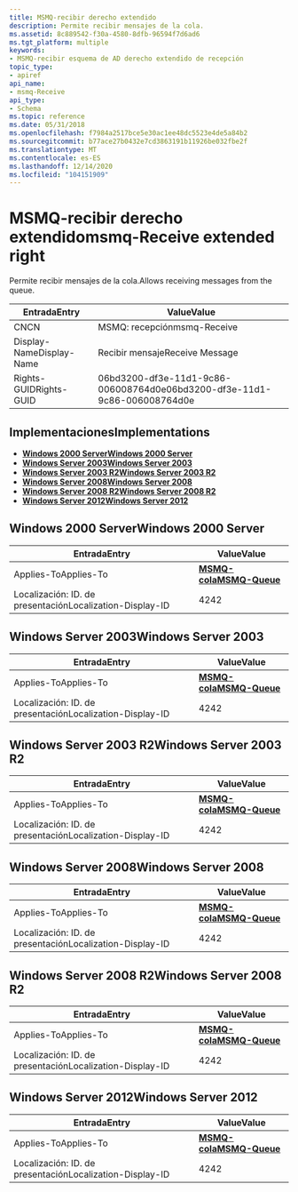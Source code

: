 ```yaml
---
title: MSMQ-recibir derecho extendido
description: Permite recibir mensajes de la cola.
ms.assetid: 8c889542-f30a-4580-8dfb-96594f7d6ad6
ms.tgt_platform: multiple
keywords:
- MSMQ-recibir esquema de AD derecho extendido de recepción
topic_type:
- apiref
api_name:
- msmq-Receive
api_type:
- Schema
ms.topic: reference
ms.date: 05/31/2018
ms.openlocfilehash: f7984a2517bce5e30ac1ee48dc5523e4de5a84b2
ms.sourcegitcommit: b77ace27b0432e7cd3863191b11926be032fbe2f
ms.translationtype: MT
ms.contentlocale: es-ES
ms.lasthandoff: 12/14/2020
ms.locfileid: "104151909"
---
```

# <a name="msmq-receive-extended-right"></a><span data-ttu-id="c21bc-104">MSMQ-recibir derecho extendido</span><span class="sxs-lookup"><span data-stu-id="c21bc-104">msmq-Receive extended right</span></span>

<span data-ttu-id="c21bc-105">Permite recibir mensajes de la cola.</span><span class="sxs-lookup"><span data-stu-id="c21bc-105">Allows receiving messages from the queue.</span></span>



| <span data-ttu-id="c21bc-106">Entrada</span><span class="sxs-lookup"><span data-stu-id="c21bc-106">Entry</span></span> | <span data-ttu-id="c21bc-107">Value</span><span class="sxs-lookup"><span data-stu-id="c21bc-107">Value</span></span> |
|--------------|--------------------------------------|
| <span data-ttu-id="c21bc-108">CN</span><span class="sxs-lookup"><span data-stu-id="c21bc-108">CN</span></span>           | <span data-ttu-id="c21bc-109">MSMQ: recepción</span><span class="sxs-lookup"><span data-stu-id="c21bc-109">msmq-Receive</span></span>                         |
| <span data-ttu-id="c21bc-110">Display-Name</span><span class="sxs-lookup"><span data-stu-id="c21bc-110">Display-Name</span></span> | <span data-ttu-id="c21bc-111">Recibir mensaje</span><span class="sxs-lookup"><span data-stu-id="c21bc-111">Receive Message</span></span>                      |
| <span data-ttu-id="c21bc-112">Rights-GUID</span><span class="sxs-lookup"><span data-stu-id="c21bc-112">Rights-GUID</span></span>  | <span data-ttu-id="c21bc-113">06bd3200-df3e-11d1-9c86-006008764d0e</span><span class="sxs-lookup"><span data-stu-id="c21bc-113">06bd3200-df3e-11d1-9c86-006008764d0e</span></span> |



## <a name="implementations"></a><span data-ttu-id="c21bc-114">Implementaciones</span><span class="sxs-lookup"><span data-stu-id="c21bc-114">Implementations</span></span>

-   [<span data-ttu-id="c21bc-115">**Windows 2000 Server**</span><span class="sxs-lookup"><span data-stu-id="c21bc-115">**Windows 2000 Server**</span></span>](#windows-2000-server)
-   [<span data-ttu-id="c21bc-116">**Windows Server 2003**</span><span class="sxs-lookup"><span data-stu-id="c21bc-116">**Windows Server 2003**</span></span>](#windows-server-2003)
-   [<span data-ttu-id="c21bc-117">**Windows Server 2003 R2**</span><span class="sxs-lookup"><span data-stu-id="c21bc-117">**Windows Server 2003 R2**</span></span>](#windows-server-2003-r2)
-   [<span data-ttu-id="c21bc-118">**Windows Server 2008**</span><span class="sxs-lookup"><span data-stu-id="c21bc-118">**Windows Server 2008**</span></span>](#windows-server-2008)
-   [<span data-ttu-id="c21bc-119">**Windows Server 2008 R2**</span><span class="sxs-lookup"><span data-stu-id="c21bc-119">**Windows Server 2008 R2**</span></span>](#windows-server-2008-r2)
-   [<span data-ttu-id="c21bc-120">**Windows Server 2012**</span><span class="sxs-lookup"><span data-stu-id="c21bc-120">**Windows Server 2012**</span></span>](#windows-server-2012)

## <a name="windows-2000-server"></a><span data-ttu-id="c21bc-121">Windows 2000 Server</span><span class="sxs-lookup"><span data-stu-id="c21bc-121">Windows 2000 Server</span></span>



| <span data-ttu-id="c21bc-122">Entrada</span><span class="sxs-lookup"><span data-stu-id="c21bc-122">Entry</span></span> | <span data-ttu-id="c21bc-123">Value</span><span class="sxs-lookup"><span data-stu-id="c21bc-123">Value</span></span> |
|-------------------------|----------------------------------------------|
| <span data-ttu-id="c21bc-124">Applies-To</span><span class="sxs-lookup"><span data-stu-id="c21bc-124">Applies-To</span></span>              | [<span data-ttu-id="c21bc-125">**MSMQ-cola**</span><span class="sxs-lookup"><span data-stu-id="c21bc-125">**MSMQ-Queue**</span></span>](c-msmqqueue.md)<br/> |
| <span data-ttu-id="c21bc-126">Localización: ID. de presentación</span><span class="sxs-lookup"><span data-stu-id="c21bc-126">Localization-Display-ID</span></span> | <span data-ttu-id="c21bc-127">42</span><span class="sxs-lookup"><span data-stu-id="c21bc-127">42</span></span>                                           |



## <a name="windows-server-2003"></a><span data-ttu-id="c21bc-128">Windows Server 2003</span><span class="sxs-lookup"><span data-stu-id="c21bc-128">Windows Server 2003</span></span>



| <span data-ttu-id="c21bc-129">Entrada</span><span class="sxs-lookup"><span data-stu-id="c21bc-129">Entry</span></span> | <span data-ttu-id="c21bc-130">Value</span><span class="sxs-lookup"><span data-stu-id="c21bc-130">Value</span></span> |
|-------------------------|----------------------------------------------|
| <span data-ttu-id="c21bc-131">Applies-To</span><span class="sxs-lookup"><span data-stu-id="c21bc-131">Applies-To</span></span>              | [<span data-ttu-id="c21bc-132">**MSMQ-cola**</span><span class="sxs-lookup"><span data-stu-id="c21bc-132">**MSMQ-Queue**</span></span>](c-msmqqueue.md)<br/> |
| <span data-ttu-id="c21bc-133">Localización: ID. de presentación</span><span class="sxs-lookup"><span data-stu-id="c21bc-133">Localization-Display-ID</span></span> | <span data-ttu-id="c21bc-134">42</span><span class="sxs-lookup"><span data-stu-id="c21bc-134">42</span></span>                                           |



## <a name="windows-server-2003-r2"></a><span data-ttu-id="c21bc-135">Windows Server 2003 R2</span><span class="sxs-lookup"><span data-stu-id="c21bc-135">Windows Server 2003 R2</span></span>



| <span data-ttu-id="c21bc-136">Entrada</span><span class="sxs-lookup"><span data-stu-id="c21bc-136">Entry</span></span> | <span data-ttu-id="c21bc-137">Value</span><span class="sxs-lookup"><span data-stu-id="c21bc-137">Value</span></span> |
|-------------------------|----------------------------------------------|
| <span data-ttu-id="c21bc-138">Applies-To</span><span class="sxs-lookup"><span data-stu-id="c21bc-138">Applies-To</span></span>              | [<span data-ttu-id="c21bc-139">**MSMQ-cola**</span><span class="sxs-lookup"><span data-stu-id="c21bc-139">**MSMQ-Queue**</span></span>](c-msmqqueue.md)<br/> |
| <span data-ttu-id="c21bc-140">Localización: ID. de presentación</span><span class="sxs-lookup"><span data-stu-id="c21bc-140">Localization-Display-ID</span></span> | <span data-ttu-id="c21bc-141">42</span><span class="sxs-lookup"><span data-stu-id="c21bc-141">42</span></span>                                           |



## <a name="windows-server-2008"></a><span data-ttu-id="c21bc-142">Windows Server 2008</span><span class="sxs-lookup"><span data-stu-id="c21bc-142">Windows Server 2008</span></span>



| <span data-ttu-id="c21bc-143">Entrada</span><span class="sxs-lookup"><span data-stu-id="c21bc-143">Entry</span></span> | <span data-ttu-id="c21bc-144">Value</span><span class="sxs-lookup"><span data-stu-id="c21bc-144">Value</span></span> |
|-------------------------|----------------------------------------------|
| <span data-ttu-id="c21bc-145">Applies-To</span><span class="sxs-lookup"><span data-stu-id="c21bc-145">Applies-To</span></span>              | [<span data-ttu-id="c21bc-146">**MSMQ-cola**</span><span class="sxs-lookup"><span data-stu-id="c21bc-146">**MSMQ-Queue**</span></span>](c-msmqqueue.md)<br/> |
| <span data-ttu-id="c21bc-147">Localización: ID. de presentación</span><span class="sxs-lookup"><span data-stu-id="c21bc-147">Localization-Display-ID</span></span> | <span data-ttu-id="c21bc-148">42</span><span class="sxs-lookup"><span data-stu-id="c21bc-148">42</span></span>                                           |



## <a name="windows-server-2008-r2"></a><span data-ttu-id="c21bc-149">Windows Server 2008 R2</span><span class="sxs-lookup"><span data-stu-id="c21bc-149">Windows Server 2008 R2</span></span>



| <span data-ttu-id="c21bc-150">Entrada</span><span class="sxs-lookup"><span data-stu-id="c21bc-150">Entry</span></span> | <span data-ttu-id="c21bc-151">Value</span><span class="sxs-lookup"><span data-stu-id="c21bc-151">Value</span></span> |
|-------------------------|----------------------------------------------|
| <span data-ttu-id="c21bc-152">Applies-To</span><span class="sxs-lookup"><span data-stu-id="c21bc-152">Applies-To</span></span>              | [<span data-ttu-id="c21bc-153">**MSMQ-cola**</span><span class="sxs-lookup"><span data-stu-id="c21bc-153">**MSMQ-Queue**</span></span>](c-msmqqueue.md)<br/> |
| <span data-ttu-id="c21bc-154">Localización: ID. de presentación</span><span class="sxs-lookup"><span data-stu-id="c21bc-154">Localization-Display-ID</span></span> | <span data-ttu-id="c21bc-155">42</span><span class="sxs-lookup"><span data-stu-id="c21bc-155">42</span></span>                                           |



## <a name="windows-server-2012"></a><span data-ttu-id="c21bc-156">Windows Server 2012</span><span class="sxs-lookup"><span data-stu-id="c21bc-156">Windows Server 2012</span></span>



| <span data-ttu-id="c21bc-157">Entrada</span><span class="sxs-lookup"><span data-stu-id="c21bc-157">Entry</span></span> | <span data-ttu-id="c21bc-158">Value</span><span class="sxs-lookup"><span data-stu-id="c21bc-158">Value</span></span> |
|-------------------------|----------------------------------------------|
| <span data-ttu-id="c21bc-159">Applies-To</span><span class="sxs-lookup"><span data-stu-id="c21bc-159">Applies-To</span></span>              | [<span data-ttu-id="c21bc-160">**MSMQ-cola**</span><span class="sxs-lookup"><span data-stu-id="c21bc-160">**MSMQ-Queue**</span></span>](c-msmqqueue.md)<br/> |
| <span data-ttu-id="c21bc-161">Localización: ID. de presentación</span><span class="sxs-lookup"><span data-stu-id="c21bc-161">Localization-Display-ID</span></span> | <span data-ttu-id="c21bc-162">42</span><span class="sxs-lookup"><span data-stu-id="c21bc-162">42</span></span>                                           |



 

 





